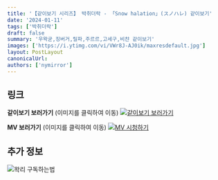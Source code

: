 ```yaml
---
title: '【같이보기 시리즈】 박취더락 - 「Snow halation」(スノハレ) 같이보기'
date: '2024-01-11'
tags: ['박취더락']
draft: false
summary: '우왁굳,징버거,릴파,주르르,고세구,비챤 같이보기'
images: ['https://i.ytimg.com/vi/VWr8J-AJ0ik/maxresdefault.jpg']
layout: PostLayout
canonicalUrl:
authors: ['nymirror']
---
```


## 링크

**같이보기 보러가기** (이미지를 클릭하여 이동)
[![같이보기 보러가기](https://cdn.discordapp.com/attachments/1136601898116464710/1137050327938506852/logo.png)](https://cafe.naver.com/steamindiegame/14418888)

**MV 보러가기** (이미지를 클릭하여 이동)
[![MV 시청하기](https://i.ytimg.com/vi/VWr8J-AJ0ik/maxresdefault.jpg)](https://youtu.be/VWr8J-AJ0ik?si=D44XVNhZ6b8IIAeb)

## 추가 정보

![왁리 구독하는법](https://cdn.discordapp.com/attachments/1136601898116464710/1137049857136267374/--2cut.gif)
